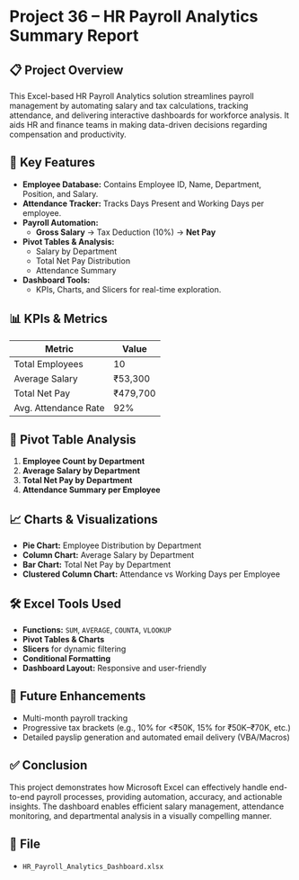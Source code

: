 # Project 36 – HR Payroll Analytics Summary Report

## 📋 Project Overview
This Excel-based HR Payroll Analytics solution streamlines payroll management by automating salary and tax calculations, tracking attendance, and delivering interactive dashboards for workforce analysis. It aids HR and finance teams in making data-driven decisions regarding compensation and productivity.

## 🔧 Key Features
- **Employee Database:** Contains Employee ID, Name, Department, Position, and Salary.
- **Attendance Tracker:** Tracks Days Present and Working Days per employee.
- **Payroll Automation:**
  - **Gross Salary** → Tax Deduction (10%) → **Net Pay**
- **Pivot Tables & Analysis:**
  - Salary by Department
  - Total Net Pay Distribution
  - Attendance Summary
- **Dashboard Tools:**
  - KPIs, Charts, and Slicers for real-time exploration.

## 📊 KPIs & Metrics
| Metric                    | Value        |
|---------------------------|--------------|
| Total Employees           | 10           |
| Average Salary            | ₹53,300      |
| Total Net Pay             | ₹479,700     |
| Avg. Attendance Rate      | 92%          |

## 🧩 Pivot Table Analysis
1. **Employee Count by Department**
2. **Average Salary by Department**
3. **Total Net Pay by Department**
4. **Attendance Summary per Employee**

## 📈 Charts & Visualizations
- **Pie Chart:** Employee Distribution by Department
- **Column Chart:** Average Salary by Department
- **Bar Chart:** Total Net Pay by Department
- **Clustered Column Chart:** Attendance vs Working Days per Employee

## 🛠️ Excel Tools Used
- **Functions:** `SUM`, `AVERAGE`, `COUNTA`, `VLOOKUP`
- **Pivot Tables & Charts**
- **Slicers** for dynamic filtering
- **Conditional Formatting**
- **Dashboard Layout:** Responsive and user-friendly

## 🚀 Future Enhancements
- Multi-month payroll tracking
- Progressive tax brackets (e.g., 10% for <₹50K, 15% for ₹50K–₹70K, etc.)
- Detailed payslip generation and automated email delivery (VBA/Macros)

## ✅ Conclusion
This project demonstrates how Microsoft Excel can effectively handle end-to-end payroll processes, providing automation, accuracy, and actionable insights. The dashboard enables efficient salary management, attendance monitoring, and departmental analysis in a visually compelling manner.

## 📁 File
- `HR_Payroll_Analytics_Dashboard.xlsx`

